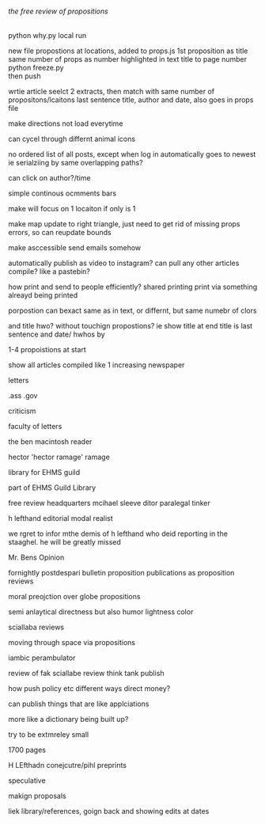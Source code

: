 ###### the free review of propositions

python why.py local run

new file
propostions at locations, added to props.js
1st proposition as title
same number of props as number highlighted in text
title to page number
python freeze.py  
then push



wrtie article
seelct 2 extracts, then match with same number of propositons/lcaitons
last sentence title, author and date, also goes in props file






make directions not load everytime

can cycel through differnt animal icons

no ordered list of all posts, except when log in automatically goes to newest
ie serialziing by same overlapping paths?

can click on author?/time

simple continous ocmments bars

make will focus on 1 locaiton if only is 1


make map update to right triangle, just need to get rid of missing props errors,
so can reupdate bounds


make asccessible send emails somehow

automatically publish as video to instagram?
can pull any other articles compile?
like a pastebin?

how print and send to people efficiently? shared printing
print via something alreayd being printed


porpostion can bexact same as in text, or differnt, but same numebr of clors

and title hwo? without touchign propostions?
ie show title at end
title is last sentence
and date/ hwhos by

1-4 propoistions at start

show all articles compiled like 1 increasing newspaper

letters


.ass
.gov


criticism

faculty of letters



the ben macintosh reader

hector 'hector ramage' ramage

library for EHMS guild

part of EHMS Guild Library

free review headquarters
mcihael sleeve ditor
paralegal
tinker

h lefthand
editorial
modal realist


we rgret to infor mthe demis of h lefthand who deid reporting in the staaghel. he will be greatly missed


Mr. Bens Opinion

fornightly postdespari bulletin
proposition publications
as proposition reviews

moral preojction over globe
propositions


semi anlaytical directness
but also humor lightness color

sciallaba reviews

moving through space via propositions

iambic perambulator


review of fak sciallabe review
think tank publish


how push policy etc
different ways direct money?

can publish things that are like applciations

more like a dictionary being built up?

try to be extmreley small

1700 pages

H LEfthadn conejcutre/pihl preprints

speculative

makign proposals

liek library/references, goign back and showing edits at dates

